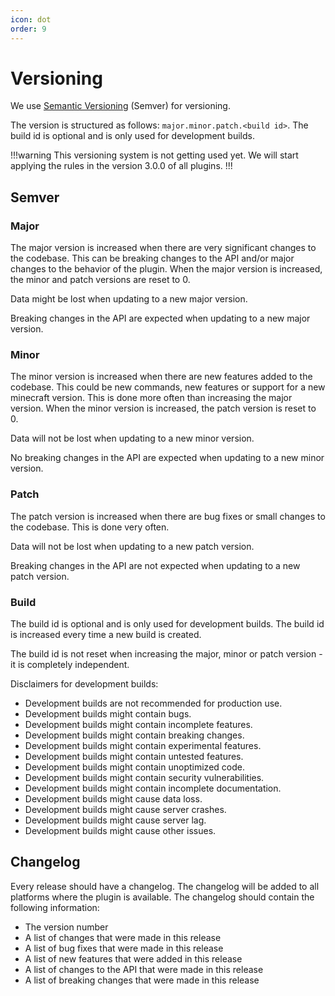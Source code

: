 ```yaml
---
icon: dot
order: 9
---
```

# Versioning

We use [Semantic Versioning](https://semver.org/) (Semver) for versioning.

The version is structured as follows: `major.minor.patch.<build id>`. The build id is optional and is only used for
development builds.

!!!warning
This versioning system is not getting used yet. We will start applying the rules in the version 3.0.0 of all plugins.
!!!

## Semver

### Major

The major version is increased when there are very significant changes to the codebase. This can be breaking changes to the API and/or major changes to the behavior of the plugin. 
When the major version is increased, the minor and patch versions are reset to 0.

Data might be lost when updating to a new major version.

Breaking changes in the API are expected when updating to a new major version.

### Minor

The minor version is increased when there are new features added to the codebase. This could be new commands, new
features or support for a new minecraft version. This is done more often than increasing the major version. When the
minor version is increased, the patch version is reset to 0.

Data will not be lost when updating to a new minor version.

No breaking changes in the API are expected when updating to a new minor version.

### Patch

The patch version is increased when there are bug fixes or small changes to the codebase. This is done very often.

Data will not be lost when updating to a new patch version.

Breaking changes in the API are not expected when updating to a new patch version.

### Build

The build id is optional and is only used for development builds. The build id is increased every time a new build is
created.

The build id is not reset when increasing the major, minor or patch version - it is completely independent.

Disclaimers for development builds:
- Development builds are not recommended for production use.
- Development builds might contain bugs.
- Development builds might contain incomplete features.
- Development builds might contain breaking changes.
- Development builds might contain experimental features.
- Development builds might contain untested features.
- Development builds might contain unoptimized code.
- Development builds might contain security vulnerabilities.
- Development builds might contain incomplete documentation.
- Development builds might cause data loss.
- Development builds might cause server crashes.
- Development builds might cause server lag.
- Development builds might cause other issues.

## Changelog

Every release should have a changelog. The changelog will be added to all platforms where the plugin is available. The
changelog should contain the following information:

- The version number
- A list of changes that were made in this release
- A list of bug fixes that were made in this release
- A list of new features that were added in this release
- A list of changes to the API that were made in this release
- A list of breaking changes that were made in this release
